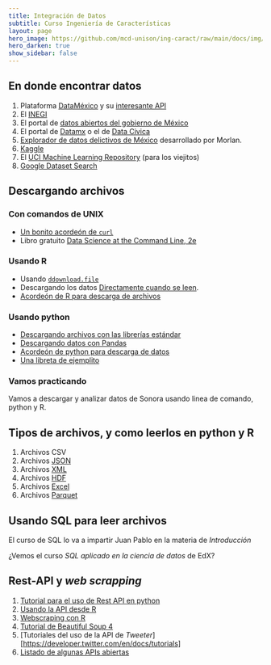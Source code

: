```yaml
---
title: Integración de Datos 
subtitle: Curso Ingeniería de Características
layout: page
hero_image: https://github.com/mcd-unison/ing-caract/raw/main/docs/img/download-banner.jpg
hero_darken: true
show_sidebar: false
---
```


## En donde encontrar datos

1. Plataforma [DataMéxico](https://datamexico.org/es) y su [interesante API](https://dev-api.datamexico.org/ui/)
2. El [INEGI](https://www.inegi.org.mx/default.html)
3. El portal de [datos abiertos del gobierno de México](https://datos.gob.mx)
4. El portal de [Datamx](http://datamx.io) o el de [Data Civica](https://datacivica.org)
5. [Explorador de datos delictivos de México](http://www.morlan.mx/explorador_delictivo/) desarrollado por Morlan.
6. [Kaggle](https://www.kaggle.com/datasets)
7. El [UCI Machine Learning Repository](https://archive.ics.uci.edu/ml/index.php) (para los viejitos)
8. [Google Dataset Search](https://datasetsearch.research.google.com)


## Descargando archivos

### Con comandos de UNIX

- [Un bonito acordeón de `curl`](https://curl.se/docs/manual.html)
- Libro gratuito [Data Science at the Command Line, 2e](https://www.datascienceatthecommandline.com/2e/)

### Usando R

- Usando [`ddownload.file`](https://www.rdocumentation.org/packages/utils/versions/3.6.2/topics/download.file)
- Descargando los datos [Directamente cuando se leen](https://www.datacamp.com/community/tutorials/r-data-import-tutorial?utm_source=adwords_ppc&utm_campaignid=1658343524&utm_adgroupid=63833881815&utm_device=c&utm_keyword=%2Bread%20%2Bdata%20%2Br&utm_matchtype=b&utm_network=g&utm_adpostion=&utm_creative=469789579419&utm_targetid=aud-522010995285:kwd-309793905111&utm_loc_interest_ms=&utm_loc_physical_ms=1010167&gclid=CjwKCAjw092IBhAwEiwAxR1lRvFJfvVx6UVJMwqkAUiVf7v6mqs-m5V2Ti3umTn1qbwYYvQOisnMRxoC2RgQAvD_BwE).
- [Acordeón de R para descarga de archivos](https://raw.githubusercontent.com/rstudio/cheatsheets/main/data-import.pdf)

### Usando python

- [Descargando archivos con las librerías estándar](https://betterprogramming.pub/3-simple-ways-to-download-files-with-python-569cb91acae6)
- [Descargando datos con Pandas](https://towardsdatascience.com/direct-to-pandas-dataframe-ab2e97ae7574)
- [Acordeón de python para descarga de datos](http://datacamp-community-prod.s3.amazonaws.com/72e88aa1-b4f2-4658-9d86-15becf8263df)
- [Una libreta de ejemplito](https://github.com/mcd-unison/ing-caract/blob/main/ejemplos/integracion/python/descarga_datos.ipynb)

### Vamos practicando

Vamos a descargar y analizar datos de Sonora usando linea de comando, python y R.

## Tipos de archivos, y como leerlos en python y R

1. Archivos CSV
2. Archivos [JSON](https://www.json.org/json-en.html)
3. Archivos [XML](https://www.w3schools.com/xml/default.asp)
4. Archivos [HDF](https://asdc.larc.nasa.gov/documents/tools/hdf.pdf)
5. Archivos [Excel](https://www.linkedin.com/pulse/why-all-data-scientists-learn-ms-excel-karthik-shashidhar)
6. Archivos [Parquet](https://databricks.com/glossary/what-is-parquet)

## Usando SQL para leer archivos

El curso de SQL lo va a impartir Juan Pablo en la materia de *Introducción*

¿Vemos el curso *SQL aplicado en la ciencia de datos* de EdX?

## Rest-API y *web scrapping*

1. [Tutorial para el uso de Rest API en python](https://realpython.com/python-api/)
2. [Usando la API desde R](https://github.com/mcd-unison/ing-caract/raw/main/slides/ReadingFromAPIs.pdf)
3. [Webscraping con R](https://github.com/mcd-unison/ing-caract/raw/main/slides/ReadingFromTheWeb.pdf)
4. [Tutorial de Beautiful Soup 4](https://realpython.com/beautiful-soup-web-scraper-python/)
5. [Tutoriales del uso de la API de *Tweeter*][https://developer.twitter.com/en/docs/tutorials]
6. [Listado de algunas APIs abiertas](https://github.com/public-apis/public-apis)



